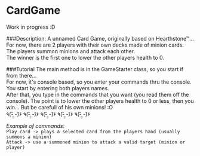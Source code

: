 # CardGame

Work in progress :D

###Description:
A unnamed Card Game, originally based on Hearthstone™...  
For now, there are 2 players with their own decks made of minion cards.  
The players summon minions and attack each other.  
The winner is the first one to lower the other players health to 0.  

###Tutorial
The main method is in the GameStarter class, so you start if from there...  
For now, it's console based, so you enter your commands thru the console.  
You start by entering both players names.  
After that, you type in the commands that you want (you read them off the console).
The point is to lower the other players health to 0 or less, then you win...
But be carefull of his own minions! :O   
 ٩(- ̮̮̃-̃)۶ ٩(- ̮̮̃-̃)۶ ٩(- ̮̮̃-̃)۶ ٩(- ̮̮̃-̃)۶ ٩(- ̮̮̃-̃)۶
  
*Example of commands:*   
`Play card -> plays a selected card from the players hand (usually summons a minion)`  
`Attack -> use a summoned minion to attack a valid target (minion or player)`    
